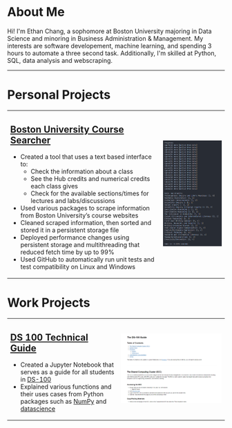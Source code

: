 # About Me
Hi! I'm Ethan Chang, a sophomore at Boston University majoring in Data Science and minoring in Business Administration & Management. My interests are software developement, machine learning, and spending 3 hours to automate a three second task. Additionally, I'm skilled at Python, SQL, data analysis and webscraping.

---
# Personal Projects
<table style="border-collapse: collapse; border: none;">
  <tr style="border: none;">
    <td style="border: none;">
      <a href="https://github.com/ethanc-ec/ScheduleHub" target="_blank" rel="noopener noreferrer"><h2>Boston University Course Searcher</h2></a>
      <ul>
        <li>Created a tool that uses a text based interface to:
        <ul>
          <li>Check the information about a class</li>
          <li>See the Hub credits and numerical credits each class gives</li>
          <li>Check for the available sections/times for lectures and labs/discussions</li>
        </ul></li>
        <li>Used various packages to scrape information from Boston University’s course websites</li>
        <li>Cleaned scraped information, then sorted and stored it in a persistent storage file</li>
        <li>Deployed performance changes using persistent storage and multithreading that reduced fetch time by up to 99%</li>
        <li>Used GitHub to automatically run unit tests and test compatibility on Linux and Windows</li>
      </ul>
    </td>
    <td style="border: none;">
      <img src="assets/img/schedulehub.png">
    </td>
  </tr>
</table>

# Work Projects
<table style="border-collapse: collapse; border: none;">
  <tr style="border: none;">
    <td style="border: none;">
      <a href="https://github.com/langdon/ds-100/tree/cethan-ec_file_jupyter-draft" target="_blank" rel="noopener noreferrer"><h2>DS 100 Technical Guide</h2></a>
      <ul>
        <li>Created a Jupyter Notebook that serves as a guide for all students in <a href="https://www.bu.edu/academics/cds/courses/cds-ds-100/">DS-100</a></li>
        <li>Explained various functions and their uses cases from Python packages such as <a href="https://numpy.org/" target="_blank" rel="noopener noreferrer">NumPy</a> and <a href="http://data8.org/zero-to-data-8/datascience.html" target="_blank" rel="noopener noreferrer">datascience</a></li>
      </ul>
    </td>
    <td style="border: none;">
      <img src="assets/img/ds-100_guide.png">
    </td>
  </tr>
</table>

